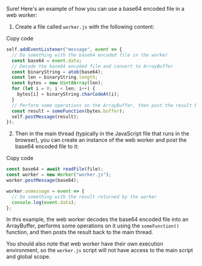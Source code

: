 Sure! Here's an example of how you can use a base64 encoded file in a web worker:

1.  Create a file called `worker.js` with the following content:

Copy code

```js
self.addEventListener("message", event => {
  // Do something with the base64 encoded file in the worker
  const base64 = event.data;
  // Decode the base64 encoded file and convert to ArrayBuffer
  const binaryString = atob(base64);
  const len = binaryString.length;
  const bytes = new Uint8Array(len);
  for (let i = 0; i < len; i++) {
    bytes[i] = binaryString.charCodeAt(i);
  }
  // Perform some operations on the ArrayBuffer, then post the result back to the main thread
  const result = someFunction(bytes.buffer);
  self.postMessage(result);
});
```

2.  Then in the main thread (typically in the JavaScript file that runs in the browser), you can create an instance of the web worker and post the base64 encoded file to it:

Copy code

```js
const base64 = await readFile(file);
const worker = new Worker("worker.js");
worker.postMessage(base64);

worker.onmessage = event => {
  // Do something with the result returned by the worker
  console.log(event.data);
};
```

In this example, the web worker decodes the base64 encoded file into an ArrayBuffer, performs some operations on it using the `someFunction()` function, and then posts the result back to the main thread.

You should also note that web worker have their own execution environment, so the `worker.js` script will not have access to the main script and global scope.
